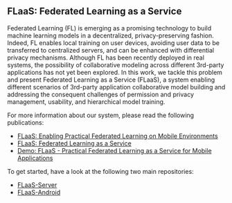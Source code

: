 ## FLaaS: Federated Learning as a Service

Federated Learning (FL) is emerging as a promising technology to build machine learning models in a decentralized, privacy-preserving fashion. Indeed, FL enables local training on user devices, avoiding user data to be transferred to centralized servers, and can be enhanced with differential privacy mechanisms. Although FL has been recently deployed in real systems, the possibility of collaborative modeling across different 3rd-party applications has not yet been explored. In this work, we tackle this problem and present Federated Learning as a Service (FLaaS), a system enabling different scenarios of 3rd-party application collaborative model building and addressing the consequent challenges of permission and privacy management, usability, and hierarchical model training.

For more information about our system, please read the following publications:
- [FLaaS: Enabling Practical Federated Learning on Mobile Environments](http://arxiv.org/abs/2206.10963)
- [FLaaS: Federated Learning as a Service](https://arxiv.org/abs/2011.09359)
- [Demo: FLaaS - Practical Federated Learning as a Service for Mobile Applications](https://dl.acm.org/doi/pdf/10.1145/3508396.3517074)

To get started, have a look at the following two main repositories:
- [FLaaS-Server](https://github.com/FLaaSResearch/FLaaS-Server)
- [FLaaS-Android](https://github.com/FLaaSResearch/FLaaS-Android)
